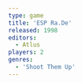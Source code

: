 ```yaml
---
type: game
title: 'ESP Ra.De'
released: 1998
editors: 
  - Atlus
players: 2
genres:
  - 'Shoot Them Up'
---
```

